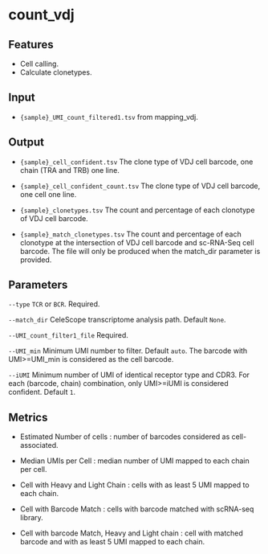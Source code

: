 # count_vdj

## Features
- Cell calling.
- Calculate clonetypes.

## Input
- `{sample}_UMI_count_filtered1.tsv` from mapping_vdj.

## Output
- `{sample}_cell_confident.tsv` The clone type of VDJ cell barcode, one chain (TRA and TRB) one line.

- `{sample}_cell_confident_count.tsv` The clone type of VDJ cell barcode, one cell one line.

- `{sample}_clonetypes.tsv` The count and percentage of each clonotype of VDJ cell barcode.

- `{sample}_match_clonetypes.tsv` The count and percentage of each clonotype at the intersection of VDJ cell barcode and sc-RNA-Seq cell barcode. The file will only be produced when the match_dir parameter is provided.

## Parameters

`--type` `TCR` or `BCR`. Required.

`--match_dir` CeleScope transcriptome analysis path. Default `None`.

`--UMI_count_filter1_file` Required.

`--UMI_min` Minimum UMI number to filter. Default `auto`. The barcode with UMI>=UMI_min is considered as the cell barcode.

`--iUMI` Minimum number of UMI of identical receptor type and CDR3. For each (barcode, chain) combination, only UMI>=iUMI is considered confident. Default `1`.

## Metrics
- Estimated Number of cells : number of barcodes considered as cell-associated.

- Median UMIs per Cell : median number of UMI mapped to each chain per cell.

- Cell with Heavy and Light Chain : cells with as least 5 UMI mapped to each chain.

- Cell with Barcode Match : cells with barcode matched with scRNA-seq library.

- Cell with barcode Match, Heavy and Light chain : cell with matched barcode and with as least 5 UMI mapped to each chain.


